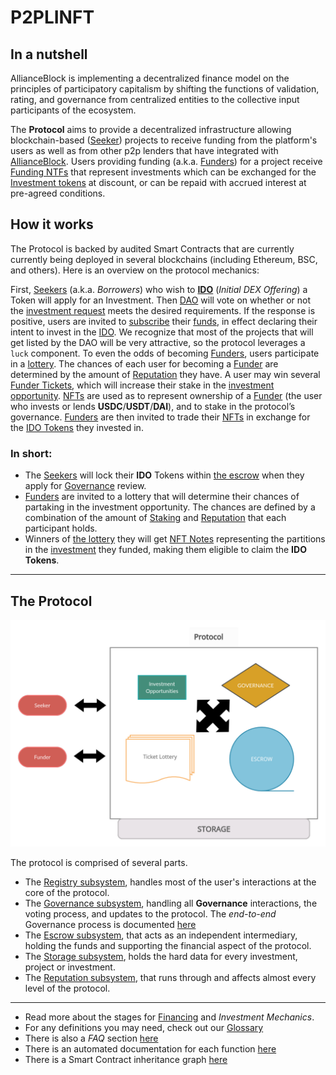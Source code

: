 # P2PLINFT

## In a nutshell
AllianceBlock is implementing a decentralized finance model on the principles of participatory capitalism by shifting the functions of validation, rating, and governance from centralized entities to the collective input participants of the ecosystem.

The **Protocol** aims to provide a decentralized infrastructure allowing blockchain-based ([Seeker](Glossary.md#seeker)) projects to receive funding from the platform's users as well as from other p2p lenders that have integrated with [AllianceBlock](https://allianceblock.io). Users providing funding (a.k.a. [Funders](Glossary.md#funder)) for a project receive [Funding NTFs](Glossary.md#funding-nft) that represent investments which can be exchanged for the [Investment tokens](Glossary.md#investment-token) at discount, or can be repaid with accrued interest at pre-agreed conditions.

## How it works

The Protocol is backed by audited Smart Contracts that are currently currently being deployed in several blockchains (including Ethereum, BSC, and others).
Here is an overview on the protocol mechanics:

First, [Seekers](Glossary.md#seeker) (a.k.a. *Borrowers*) who wish to [**IDO**](Glossary.md#ido) (*Initial DEX Offering*) a Token will apply for an Investment. Then [DAO](Governance.md) will vote on whether or not the [investment request](Glossary.md#request-investment) meets the desired requirements. If the response is positive, users are invited to [subscribe](Glossary.md#subscribing) their [funds](Glossary.md#investment-funds), in effect declaring their intent to invest in the [IDO](Glossary.md#ido). We recognize that most of the projects that will get listed by the DAO will be very attractive, so the protocol leverages a `luck` component. To even the odds of becoming [Funders](Glossary.md#funder), users participate in a [lottery](Glossary.md#investment-ticket-lottery). The chances of each user for becoming a [Funder](Glossary.md#funder) are determined by the amount of [Reputation](Reputation.md) they have. A user may win several [Funder Tickets](glossary.md#funder-ticket), which will increase their stake in the [investment opportunity](Glossary.md#ido). [NFTs](Glossary.md#funding-nft) are used as to represent ownership of a [Funder](Glossary.md#funder) (the user who invests or lends **USDC**/**USDT**/**DAI**), and to stake in the protocol’s governance. [Funders](Glossary.md#funder) are then invited to trade their [NFTs](Glossary.md#funding-nft) in exchange for the [IDO Tokens](Glossary.md#ido) they invested in.


### In short:

* The [Seekers](Glossary.md#seeker) will lock their **IDO** Tokens within [the escrow](Escrow.md) when they apply for [Governance](DAO.md) review.
* [Funders](Glossary.md#funder) are invited to a lottery that will determine their chances of partaking in the investment opportunity. The chances are defined by a combination of the amount of [Staking](Glossary.md#staking) and [Reputation](Reputation.md) that each participant holds.
* Winners of [the lottery](Glossary.md#ticket-lottery) they will get [NFT Notes](Glossary.md#funding-nft) representing the partitions in the [investment](Glossary.md#ido) they funded, making them eligible to claim the **IDO Tokens**.

---

## The Protocol

![Protocol Graph](img/protocol.png)

The protocol is comprised of several parts.
* The [Registry subsystem](Registry.md), handles most of the user's interactions at the core of the protocol.
* The [Governance subsystem](DAO.md), handling all **Governance** interactions, the voting process, and updates to the protocol. The *end-to-end* Governance process is documented [here](DAO.md)
* The [Escrow subsystem](Escrow.md), that acts as an independent intermediary, holding the funds and supporting the financial aspect of the protocol.
* The [Storage subsystem](Storage.md), holds the hard data for every investment, project or investment.
* The [Reputation subsystem](Reputation.md), that runs through and affects almost every level of the protocol.


---

* Read more about the stages for [Financing](Financing.md) and *Investment Mechanics*.
* For any definitions you may need, check out our [Glossary](Glossary.md)
* There is also a *FAQ* section [here](FAQ.md)
* There is an automated documentation for each function [here](../doc-gen/README.md)
* There is a Smart Contract inheritance graph [here](img/mvp-inheritance-graph.png)